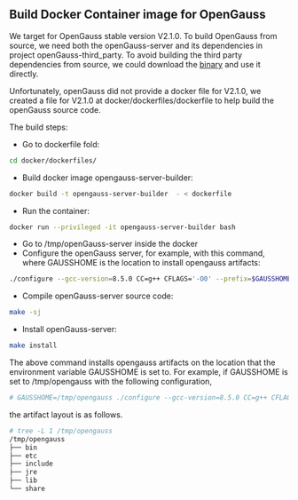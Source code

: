 ## Build Docker Container image for OpenGauss

We target for OpenGauss stable version V2.1.0. To build OpenGauss from source, we need both the openGauss-server and its dependencies in project openGauss-third_party. To avoid building the third party dependencies from source, we could download the [binary](https://opengauss.obs.cn-south-1.myhuaweicloud.com/2.1.0/openGauss-third_party_binarylibs.tar.gz) and use it directly.

Unfortunately, openGauss did not provide a docker file for V2.1.0, we created a file for V2.1.0 at docker/dockerfiles/dockerfile to help build the openGauss source code.

The build steps:
- Go to dockerfile fold:
```bash
cd docker/dockerfiles/
```
- Build docker image opengauss-server-builder:
```bash
docker build -t opengauss-server-builder  - < dockerfile
```
- Run the container:
```bash
docker run --privileged -it opengauss-server-builder bash
```
- Go to /tmp/openGauss-server inside the docker
- Configure the openGauss server, for example, with this command, where GAUSSHOME is the location to install opengauss artifacts:
```bash
./configure --gcc-version=8.5.0 CC=g++ CFLAGS='-O0' --prefix=$GAUSSHOME --3rd=/tmp/openGauss-third_party_binarylibs
```
- Compile openGauss-server source code:
```bash
make -sj
```
- Install openGauss-server:
```bash
make install
```
The above command installs opengauss artifacts on the location that the environment variable GAUSSHOME is set to.
For example, if GAUSSHOME is set to /tmp/opengauss with the following configuration,

```bash
# GAUSSHOME=/tmp/opengauss ./configure --gcc-version=8.5.0 CC=g++ CFLAGS='-O2 -g3' --prefix=$GAUSSHOME --3rd=/tmp/openGauss-third_party_binarylibs --enable-thread-safety --without-readline --without-zlib
```

the artifact layout is as follows.

```bash
# tree -L 1 /tmp/opengauss
/tmp/opengauss
├── bin
├── etc
├── include
├── jre
├── lib
└── share
```

